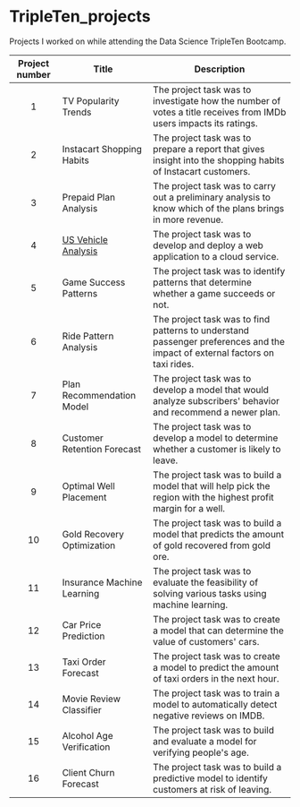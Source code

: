 # TripleTen_projects
Projects I worked on while attending the Data Science TripleTen Bootcamp.


| Project number | Title | Description |
| :-----------: | ----------- |----------- |
| 1 | TV Popularity Trends | The project task was to investigate how the number of votes a title receives from IMDb users impacts its ratings. |
| 2 | Instacart Shopping Habits | The project task was to prepare a report that gives insight into the shopping habits of Instacart customers. |
| 3 | Prepaid Plan Analysis | The project task was to carry out a preliminary analysis to know which of the plans brings in more revenue. |
| 4 | [US Vehicle Analysis](https://github.com/Ghaba0/Sprint-4-Project) | The project task was to develop and deploy a web application to a cloud service. |
| 5 | Game Success Patterns | The project task was to identify patterns that determine whether a game succeeds or not. |
| 6 | Ride Pattern Analysis | The project task was to find patterns to understand passenger preferences and the impact of external factors on taxi rides. |
| 7 | Plan Recommendation Model | The project task was to develop a model that would analyze subscribers' behavior and recommend a newer plan. |
| 8 | Customer Retention Forecast | The project task was to develop a model to determine whether a customer is likely to leave. |
| 9 | Optimal Well Placement | The project task was to build a model that will help pick the region with the highest profit margin for a well. |
| 10 | Gold Recovery Optimization | The project task was to build a model that predicts the amount of gold recovered from gold ore. |
| 11 | Insurance Machine Learning | The project task was to evaluate the feasibility of solving various tasks using machine learning. |
| 12 | Car Price Prediction | The project task was to create a model that can determine the value of customers' cars. |
| 13 | Taxi Order Forecast | The project task was to create a model to predict the amount of taxi orders in the next hour. |
| 14 | Movie Review Classifier | The project task was to train a model to automatically detect negative reviews on IMDB. |
| 15 | Alcohol Age Verification | The project task was to build and evaluate a model for verifying people's age. | 
| 16 | Client Churn Forecast | The project task was to build a predictive model to identify customers at risk of leaving. |
